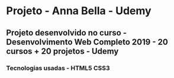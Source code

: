 # Projeto - Anna Bella - Udemy
##  Projeto desenvolvido  no curso - Desenvolvimento Web Completo 2019 - 20 cursos + 20 projetos  - Udemy
### Tecnologias usadas - HTML5 CSS3

